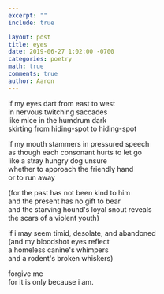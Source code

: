 ```yaml
---
excerpt: ""
include: true

layout: post
title: eyes
date: 2019-06-27 1:02:00 -0700
categories: poetry
math: true
comments: true
author: Aaron
---
```



if my eyes dart from east to west  
in nervous twitching saccades  
like mice in the humdrum dark  
skirting from hiding-spot to hiding-spot  

if my mouth stammers in pressured speech  
as though each consonant hurts to let go  
like a stray hungry dog unsure  
whether to approach the friendly hand  
or to run away  

(for the past has not been kind to him  
and the present has no gift to bear  
and the starving hound's loyal snout reveals  
the scars of a violent youth)  

if i may seem timid, desolate, and abandoned  
(and my bloodshot eyes reflect  
a homeless canine's whimpers  
and a rodent's broken whiskers)  

forgive me  
for it is only because i am.
